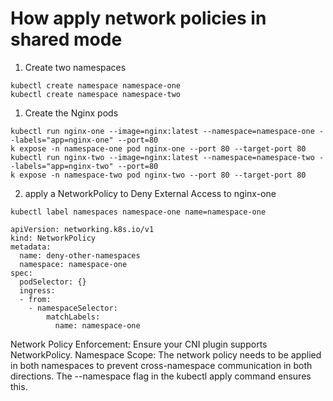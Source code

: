 # How apply network policies in shared mode

1. Create two namespaces
```
kubectl create namespace namespace-one
kubectl create namespace namespace-two
```
1. Create the Nginx pods
```
kubectl run nginx-one --image=nginx:latest --namespace=namespace-one --labels="app=nginx-one" --port=80
k expose -n namespace-one pod nginx-one --port 80 --target-port 80
kubectl run nginx-two --image=nginx:latest --namespace=namespace-two --labels="app=nginx-two" --port=80
k expose -n namespace-two pod nginx-two --port 80 --target-port 80
```
2. apply a NetworkPolicy to Deny External Access to nginx-one
```
kubectl label namespaces namespace-one name=namespace-one
```

```
apiVersion: networking.k8s.io/v1
kind: NetworkPolicy
metadata:
  name: deny-other-namespaces
  namespace: namespace-one
spec:
  podSelector: {}
  ingress:
  - from:
    - namespaceSelector:
        matchLabels:
          name: namespace-one
```

Network Policy Enforcement: Ensure your CNI plugin supports NetworkPolicy.
Namespace Scope: The network policy needs to be applied in both namespaces to prevent cross-namespace communication in both directions. The --namespace flag in the kubectl apply command ensures this.